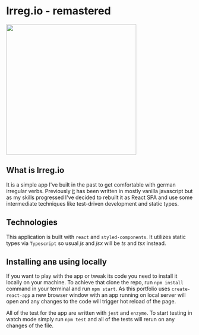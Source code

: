 # Irreg.io - remastered

<img src="https://raw.github.com/d-ivashchuk/irregio-react/test/screenshots/irregio.gif" width="350" />

## What is Irreg.io

It is a simple app I've built in the past to get comfortable with german irregular verbs. Previously [it](https://github.com/d-ivashchuk/irreg.io) has been written in mostly vanilla javascript but as my skills progressed I've decided to rebuilt it as React SPA and use some intermediate techniques like test-driven development and static types.

## Technologies

This application is built with `react` and `styled-components`. It utilizes static types via `Typescript` so usual _js_ and _jsx_ will be _ts_ and _tsx_ instead.

## Installing anв using locally

If you want to play with the app or tweak its code you need to install it locally on your machine. To achieve that clone the repo, run `npm install` command in your terminal and run `npm start`. As this portfolio uses `create-react-app` a new browser window with an app running on local server will open and any changes to the code will trigger hot reload of the page.

All of the test for the app are written with `jest` and `enzyme`. To start testing in watch mode simply run `npm test` and all of the tests will rerun on any changes of the file.
